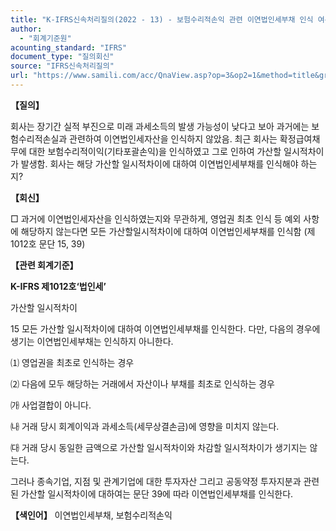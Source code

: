 ```yaml
---
title: "K-IFRS신속처리질의(2022 - 13) - 보험수리적손익 관련 이연법인세부채 인식 여부"
author:
  - "회계기준원"
acounting_standard: "IFRS"
document_type: "질의회신"
source: "IFRS신속처리질의"
url: "https://www.samili.com/acc/QnaView.asp?op=3&op2=1&method=title&group=2124-15;1&orgcode=3&searchword=&page=15&code=K%2DIFRS%EC%8B%A0%EC%86%8D%EC%B2%98%EB%A6%AC%EC%A7%88%EC%9D%98%2D13%3A20220311"
---
```

**【질의】**

  

회사는 장기간 실적 부진으로 미래 과세소득의 발생 가능성이 낮다고 보아 과거에는 보험수리적손실과 관련하여 이연법인세자산을 인식하지 않았음. 최근 회사는 확정급여채무에 대한 보험수리적이익(기타포괄손익)을 인식하였고 그로 인하여 가산할 일시적차이가 발생함. 회사는 해당 가산할 일시적차이에 대하여 이연법인세부채를 인식해야 하는지?

  
  

**【회신】**

  

□ 과거에 이연법인세자산을 인식하였는지와 무관하게, 영업권 최초 인식 등 예외 사항에 해당하지 않는다면 모든 가산할일시적차이에 대하여 이연법인세부채를 인식함 (제1012호 문단 15, 39)

  
  

**【관련 회계기준】**

  

**K-IFRS 제1012호‘법인세’**

  

가산할 일시적차이

  

15 모든 가산할 일시적차이에 대하여 이연법인세부채를 인식한다. 다만, 다음의 경우에 생기는 이연법인세부채는 인식하지 아니한다.

⑴ 영업권을 최초로 인식하는 경우

⑵ 다음에 모두 해당하는 거래에서 자산이나 부채를 최초로 인식하는 경우

㈎ 사업결합이 아니다.

㈏ 거래 당시 회계이익과 과세소득(세무상결손금)에 영향을 미치지 않는다.

㈐ 거래 당시 동일한 금액으로 가산할 일시적차이와 차감할 일시적차이가 생기지는 않는다.

그러나 종속기업, 지점 및 관계기업에 대한 투자자산 그리고 공동약정 투자지분과 관련된 가산할 일시적차이에 대하여는 문단 39에 따라 이연법인세부채를 인식한다.

  
  

**【색인어】** 이연법인세부채, 보험수리적손익
